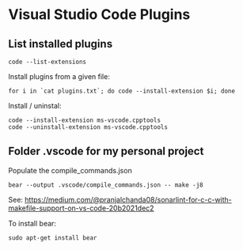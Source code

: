 # Visual Studio Code Plugins

## List installed plugins

```
code --list-extensions
```

Install plugins from a given file:

```
for i in `cat plugins.txt`; do code --install-extension $i; done
```

Install / uninstal:

```
code --install-extension ms-vscode.cpptools
code --uninstall-extension ms-vscode.cpptools
```

## Folder .vscode for my personal project

Populate the compile_commands.json

```
bear --output .vscode/compile_commands.json -- make -j8
```

See: https://medium.com/@pranjalchanda08/sonarlint-for-c-c-with-makefile-support-on-vs-code-20b2021dec2

To install bear:

```
sudo apt-get install bear
```
